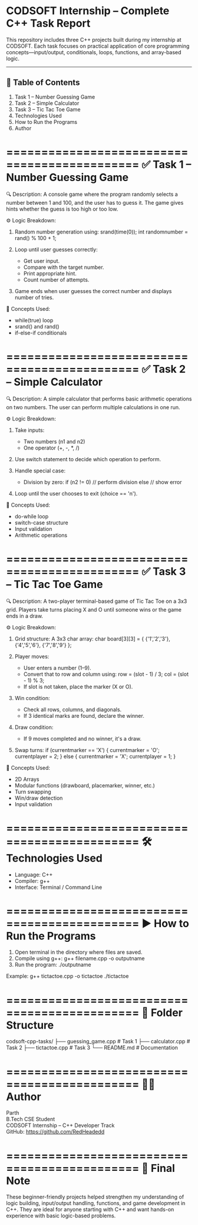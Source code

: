 CODSOFT Internship – Complete C++ Task Report
=============================================

This repository includes three C++ projects built during my internship at CODSOFT. Each task focuses on practical application of core programming concepts—input/output, conditionals, loops, functions, and array-based logic.

---------------------------------------------
📌 Table of Contents
---------------------------------------------
1. Task 1 – Number Guessing Game
2. Task 2 – Simple Calculator
3. Task 3 – Tic Tac Toe Game
4. Technologies Used
5. How to Run the Programs
6. Author

=============================================
✅ Task 1 – Number Guessing Game
=============================================

🔍 Description:
A console game where the program randomly selects a number between 1 and 100, and the user has to guess it. The game gives hints whether the guess is too high or too low.

⚙️ Logic Breakdown:
1. Random number generation using:
   srand(time(0));
   int randomnumber = rand() % 100 + 1;

2. Loop until user guesses correctly:
   - Get user input.
   - Compare with the target number.
   - Print appropriate hint.
   - Count number of attempts.

3. Game ends when user guesses the correct number and displays number of tries.

🧠 Concepts Used:
- while(true) loop
- srand() and rand()
- if-else-if conditionals

=============================================
✅ Task 2 – Simple Calculator
=============================================

🔍 Description:
A simple calculator that performs basic arithmetic operations on two numbers. The user can perform multiple calculations in one run.

⚙️ Logic Breakdown:
1. Take inputs:
   - Two numbers (n1 and n2)
   - One operator (+, -, *, /)

2. Use switch statement to decide which operation to perform.

3. Handle special case:
   - Division by zero:
     if (n2 != 0)
       // perform division
     else
       // show error

4. Loop until the user chooses to exit (choice == 'n').

🧠 Concepts Used:
- do-while loop
- switch-case structure
- Input validation
- Arithmetic operations

=============================================
✅ Task 3 – Tic Tac Toe Game
=============================================

🔍 Description:
A two-player terminal-based game of Tic Tac Toe on a 3x3 grid. Players take turns placing X and O until someone wins or the game ends in a draw.

⚙️ Logic Breakdown:
1. Grid structure:
   A 3x3 char array:
   char board[3][3] = {
     {'1','2','3'},
     {'4','5','6'},
     {'7','8','9'}
   };

2. Player moves:
   - User enters a number (1–9).
   - Convert that to row and column using:
     row = (slot - 1) / 3;
     col = (slot - 1) % 3;
   - If slot is not taken, place the marker (X or O).

3. Win condition:
   - Check all rows, columns, and diagonals.
   - If 3 identical marks are found, declare the winner.

4. Draw condition:
   - If 9 moves completed and no winner, it's a draw.

5. Swap turns:
   if (currentmarker == 'X') {
       currentmarker = 'O';
       currentplayer = 2;
   } else {
       currentmarker = 'X';
       currentplayer = 1;
   }

🧠 Concepts Used:
- 2D Arrays
- Modular functions (drawboard, placemarker, winner, etc.)
- Turn swapping
- Win/draw detection
- Input validation

=============================================
🛠 Technologies Used
=============================================

- Language: C++
- Compiler: g++
- Interface: Terminal / Command Line

=============================================
▶️ How to Run the Programs
=============================================

1. Open terminal in the directory where files are saved.
2. Compile using g++:
   g++ filename.cpp -o outputname
3. Run the program:
   ./outputname

Example:
g++ tictactoe.cpp -o tictactoe
./tictactoe

=============================================
📁 Folder Structure
=============================================

codsoft-cpp-tasks/
├── guessing_game.cpp       # Task 1
├── calculator.cpp          # Task 2
├── tictactoe.cpp           # Task 3
└── README.md               # Documentation

=============================================
👨‍💻 Author
=============================================

Parth  
B.Tech CSE Student  
CODSOFT Internship – C++ Developer Track  
GitHub: https://github.com/RedHeadedd

=============================================
📌 Final Note
=============================================

These beginner-friendly projects helped strengthen my understanding of logic building, input/output handling, functions, and game development in C++. They are ideal for anyone starting with C++ and want hands-on experience with basic logic-based problems.

